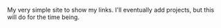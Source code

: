 My very simple site to show my links.
I'll eventually add projects, but this will do for the time being.
